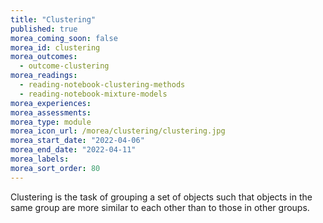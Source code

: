 ```yaml
---
title: "Clustering"
published: true
morea_coming_soon: false
morea_id: clustering
morea_outcomes:
  - outcome-clustering
morea_readings:
  - reading-notebook-clustering-methods
  - reading-notebook-mixture-models
morea_experiences:
morea_assessments:
morea_type: module
morea_icon_url: /morea/clustering/clustering.jpg
morea_start_date: "2022-04-06"
morea_end_date: "2022-04-11"
morea_labels:
morea_sort_order: 80
---
```


Clustering is the task of grouping a set of objects such that objects in the same group are more similar to each other than to those in other groups.
